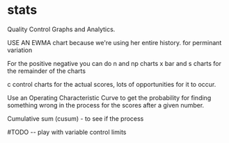 # stats
Quality Control Graphs and Analytics.


USE AN EWMA chart because we're using her entire history. for perminant variation

For the positive negative you can do n and np charts
x bar and s charts for the remainder of the charts

c control charts for the actual scores, lots of opportunities for it to occur.

Use an Operating Characteristic Curve to get the probability for finding something wrong in the process for the scores after a given number.

Cumulative sum (cusum) - to see if the process

#TODO -- play with variable control limits
